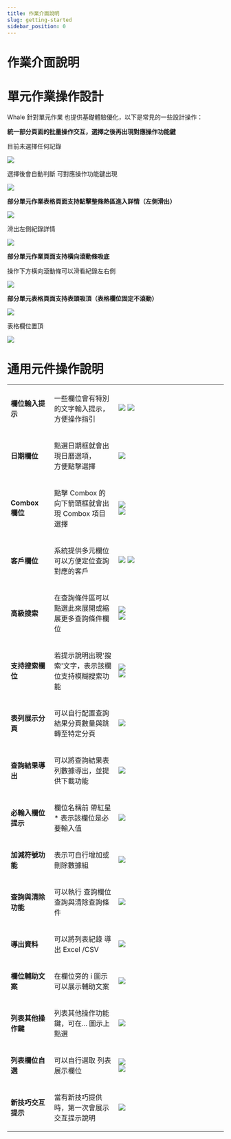 ```yaml
---
title: 作業介面說明
slug: getting-started
sidebar_position: 0
---
```



# 作業介面說明

# 單元作業操作設計

Whale 針對單元作業 也提供基礎體驗優化，以下是常見的一些設計操作：

**統一部分頁面的批量操作交互，選擇之後再出現對應操作功能鍵**

目前未選擇任何記錄

<img src="/assets/CRFSblWR2owla5xeaOZcDjSUnhf.png" src-width="3328" src-height="1604" align="center"/>

選擇後會自動判斷 可對應操作功能鍵出現

<img src="/assets/TwOhbSCtio1AbFxlwPZc38pinwd.png" src-width="3318" src-height="1614" align="center"/>

**部分單元作業表格頁面支持點擊整條熱區進入詳情（左側滑出）**

<img src="/assets/CuBpb3FWOo0YIWxOqTacAP68nQb.png" src-width="3352" src-height="1470" align="center"/>

滑出左側紀錄詳情

<img src="/assets/Km7HbDOgOobgEcxXq1zcVJ2Hn6f.png" src-width="3372" src-height="1620" align="center"/>

**部分單元作業頁面支持橫向滾動條吸底**

操作下方橫向滾動條可以滑看紀錄左右側

<img src="/assets/EfFNbigB3ozSBCxI3uDcz9NZnRc.png" src-width="3306" src-height="1519" align="center"/>

**部分單元表格頁面支持表頭吸頂（表格欄位固定不滾動）**

<img src="/assets/Ss7eb0pR8oNhYCxNdctcHfUwnvh.png" src-width="3278" src-height="1245" align="center"/>

表格欄位置頂

<img src="/assets/KQccbib9Qoqo4dxYRjLcWMQHnMm.png" src-width="3320" src-height="1616" align="center"/>

# 通用元件操作說明

<table>
<colgroup>
<col width="126"/>
<col width="236"/>
<col width="521"/>
</colgroup>
<tbody>
<tr>
<td><p><strong>欄位輸入提示</strong></p></td><td><p>一些欄位會有特別的文字輸入提示，方便操作指引</p></td><td><img src="/assets/GuqvbQSfAogJwlxnmI9cmV4Yndb.png" src-width="994" src-height="180"/>
<img src="/assets/JxKXb6AJOoPMc1x7BLUcHhkynde.png" src-width="922" src-height="164"/></td></tr>
<tr>
<td><p><strong>日期欄位</strong></p></td><td><p>點選日期框就會出現日曆選項，<br/>方便點擊選擇</p></td><td><img src="/assets/NTOBbLsDboqJztxP4Hrc8285nlc.png" src-width="1176" src-height="734"/></td></tr>
<tr>
<td><p><strong>Combox 欄位</strong></p></td><td><p>點擊 Combox 的向下箭頭框就會出現 Combox 項目選擇</p></td><td><div class="flex gap-3 columns-2" column-size="2">
<div class="w-[50%]" width-ratio="50">
<img src="/assets/JAbIbIHlsopeb0xDzgKcjBpRnae.png" src-width="264" src-height="113"/>
</div>
<div class="w-[49%]" width-ratio="49">
<img src="/assets/J3embcgAeoxyYLxNTAWcCxnMnzh.png" src-width="232" src-height="240"/>
</div>
</div></td></tr>
<tr>
<td><p><strong>客戶欄位</strong></p></td><td><p>系統提供多元欄位可以方便定位查詢對應的客戶</p></td><td><img src="/assets/Cwx6bhiqsojJ5SxQ4DRcQumtn3e.png" src-width="199" src-height="121"/>
<img src="/assets/Po1RbCpIzoRTIGxKUrccjJNYnbe.png" src-width="561" src-height="408"/></td></tr>
<tr>
<td><p><strong>高級搜索</strong></p></td><td><p>在查詢條件區可以點選此來展開或縮展更多查詢條件欄位</p></td><td><div class="flex gap-3 columns-2" column-size="2">
<div class="w-[49%]" width-ratio="49">
<img src="/assets/O6vNbR4r4oi5zcxGwWbce1SbnMb.png" src-width="248" src-height="142"/>
</div>
<div class="w-[50%]" width-ratio="50">
<img src="/assets/NmE9b0w4tod3Bex3ONXcoAoUnEd.png" src-width="252" src-height="132"/>
</div>
</div></td></tr>
<tr>
<td><p><strong>支持搜索欄位</strong></p></td><td><p>若提示說明出現&#39;搜索&#39;文字，表示該欄位支持模糊搜索功能</p></td><td><div class="flex gap-3 columns-2" column-size="2">
<div class="w-[57%]" width-ratio="57">
<img src="/assets/EztfbHbDAoYzocxZY1BczbOOnqe.png" src-width="482" src-height="214"/>
</div>
<div class="w-[42%]" width-ratio="42">
<img src="/assets/JrODbNxxxos3hzxLs5tceElsnzc.png" src-width="478" src-height="716"/>
</div>
</div></td></tr>
<tr>
<td><p><strong>表列展示分頁</strong></p></td><td><p>可以自行配置查詢結果分頁數量與跳轉至特定分頁</p></td><td><img src="/assets/CNLtbDoLKo1Ch0x4SjPcB9HBnCe.png" src-width="318" src-height="85"/></td></tr>
<tr>
<td><p><strong>查詢結果導出</strong></p></td><td><p>可以將查詢結果表列數據導出，並提供下載功能</p></td><td><img src="/assets/NuTtbN7Fco5oGKx63RscYgjanvg.png" src-width="2724" src-height="434" align="center"/></td></tr>
<tr>
<td><p><strong>必輸入欄位提示</strong></p></td><td><p>欄位名稱前 帶紅星* 表示該欄位是必要輸入值</p></td><td><img src="/assets/IduWbIGyio13o8x60C6cNj8rn1e.png" src-width="778" src-height="97" align="center"/></td></tr>
<tr>
<td><p><strong>加減符號功能</strong></p></td><td><p>表示可自行增加或刪除數據組</p></td><td><img src="/assets/JT6MbH8GRorrSFxeqjkc0VUbnQe.png" src-width="765" src-height="85" align="center"/></td></tr>
<tr>
<td><p><strong>查詢與清除功能</strong></p></td><td><p>可以執行 查詢欄位查詢與清除查詢條件</p></td><td><img src="/assets/ANV4btz1yoMuhTxiiShc1zT8nlf.png" src-width="294" src-height="164"/></td></tr>
<tr>
<td><p><strong>導出資料</strong></p></td><td><p>可以將列表紀錄 導出 Excel /CSV</p></td><td><img src="/assets/SCiobZfZaofYn3xd5TfcteRJn5g.png" src-width="158" src-height="256"/></td></tr>
<tr>
<td><p><strong>欄位輔助文案</strong></p></td><td><p>在欄位旁的 i 圖示可以展示輔助文案</p></td><td><img src="/assets/TWVLb2zCQovDjCx8nnhca8eYnYc.png" src-width="849" src-height="165"/></td></tr>
<tr>
<td><p><strong>列表其他操作鍵</strong></p></td><td><p>列表其他操作功能鍵，可在... 圖示上點選</p></td><td><img src="/assets/RdEvbLYkqoXXwMx2UqGcTH48nvh.png" src-width="2074" src-height="289" align="center"/></td></tr>
<tr>
<td><p><strong>列表欄位自選</strong></p></td><td><p>可以自行選取 列表展示欄位</p></td><td><div class="flex gap-3 columns-2" column-size="2">
<div class="w-[25%]" width-ratio="25">
<img src="/assets/N8lbbrmZPoXYYCxmtVjcMpYSnCd.png" src-width="80" src-height="94" align="center"/>
</div>
<div class="w-[74%]" width-ratio="74">
<img src="/assets/ARopbbPZeozMFdxavNXcZMWonRe.png" src-width="3086" src-height="1224" align="center"/>
</div>
</div></td></tr>
<tr>
<td><p><strong>新技巧交互提示</strong></p></td><td><p>當有新技巧提供時，第一次會展示交互提示說明</p></td><td><img src="/assets/BUlMbPjYJoPklHxfKbAc97tbnId.png" src-width="652" src-height="256"/></td></tr>
</tbody>
</table>


